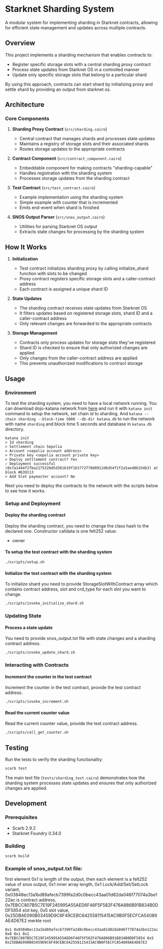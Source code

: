 # Starknet Sharding System

A modular system for implementing sharding in Starknet contracts, allowing for efficient state management and updates across multiple contracts.

## Overview

This project implements a sharding mechanism that enables contracts to:

- Register specific storage slots with a central sharding proxy contract
- Process state updates from Starknet OS in a controlled manner
- Update only specific storage slots that belong to a particular shard

By using this approach, contracts can start shard by initializing proxy and settle shard by providing an output from starknet os.

## Architecture

### Core Components

1. **Sharding Proxy Contract** (`src/sharding.cairo`)

   - Central contract that manages shards and processes state updates
   - Maintains a registry of storage slots and their associated shards
   - Routes storage updates to the appropriate contracts

2. **Contract Component** (`src/contract_component.cairo`)

   - Embeddable component for making contracts "sharding-capable"
   - Handles registration with the sharding system
   - Processes storage updates from the sharding contract

3. **Test Contract** (`src/test_contract.cairo`)

   - Example implementation using the sharding system
   - Simple example with counter that is incremented
   - Emits end-event when shard is finished

4. **SNOS Output Parser** (`src/snos_output.cairo`)
   - Utilities for parsing Starknet OS output
   - Extracts state changes for processing by the sharding system

## How It Works

1. **Initialization**

   - Test contract initializes sharding proxy by calling initialize_shard function with slots to be changed
   - Proxy contract registers specific storage slots and a caller-contract address
   - Each contract is assigned a unique shard ID

2. **State Updates**

   - The sharding contract receives state updates from Starknet OS
   - It filters updates based on registered storage slots, shard ID and a caller-contract address
   - Only relevant changes are forwarded to the appropriate contracts

3. **Storage Management**
   - Contracts only process updates for storage slots they've registered
   - Shard ID is checked to ensure that only authorized changes are applied
   - Only changes from the caller-contract address are applied
   - This prevents unauthorized modifications to contract storage

## Usage

### Environment

To test the sharding system, you need to have a local network running. You can download dojo-katana network from [here](https://github.com/dojoengine/dojo.git) and run it with `katana init` command to setup the network, set chain id to sharding. And `katana --chain sharding --block-time 5000 --db-dir katana.db` to run the network with name `sharding` and block time 5 seconds and database in `katana.db` directory.

```
katana init
> Id sharding
> Settlement chain Sepolia
> Account <sepolia account address>
> Private key <sepolia account private key>
> Deploy settlement contract? Yes
✓ Deployment successful (0x7a1444f2fba2175328d5d381b19f163772f70d8912d6d54f2f2a5ae48b334b3) at block #639113
> Add Slot paymaster account? No
```

Next you need to deploy the contracts to the network with the scripts below to see how it works.

### Setup and Deployment

#### Deploy the sharding contract

Deploy the sharding contract, you need to change the class hash to the declared one.
Constructor calldata is one felt252 value:

- owner

#### To setup the test contract with the sharding system

```bash
./scripts/setup.sh
```

#### Initialize the test contract with the sharding system

To initialize shard you need to provide StorageSlotWithContract array which contains contract address, slot and crd_type for each slot you want to change.

```bash
./scripts/invoke_initialize_shard.sh
```

### Updating State

#### Process a state update

You need to provide snos_output.txt file with state changes and a sharding contract address.

```bash
./scripts/invoke_update_shard.sh
```

### Interacting with Contracts

#### Increment the counter in the test contract

Increment the counter in the test contract, provide the test contract address.

```bash
./scripts/invoke_increment.sh
```

#### Read the current counter value

Read the current counter value, provide the test contract address.

```bash
./scripts/call_get_counter.sh
```

## Testing

Run the tests to verify the sharding functionality:

```bash
scarb test
```

The main test file (`tests/sharding_test.cairo`) demonstrates how the sharding system processes state updates and ensures that only authorized changes are applied.

## Development

### Prerequisites

- Scarb 2.9.2
- Starknet Foundry 0.34.0

### Building

```bash
scarb build
```

### Example of snos_output.txt file:

first element 0x1 is length of the output, then each element is a felt252 value of snos output,
0x1 inner array length,
0x1 Lock/Add/Set/SetLock variant,
0x03848ec13a1bd89afecb7399fa2d0c0becc43aa01d82da046f77074a3be122ac is contract address,
0x7EBCC807B5C7E19F245995A55AED6F46F5F582F476A886B91B834B0DDF5854 slot key,
0x5 slot value,
0x25DBAE090B03459D9C6F49CEBC642558115415AC9B0F5ECFCA54089AE4D67E2 merkle root

```
0x1 0x03848ec13a1bd89afecb7399fa2d0c0becc43aa01d82da046f77074a3be122ac 0x0 0x1 0x1 0x7EBCC807B5C7E19F245995A55AED6F46F5F582F476A886B91B834B0DDF5854 0x5 0x25DBAE090B03459D9C6F49CEBC642558115415AC9B0F5ECFCA54089AE4D67E2
```